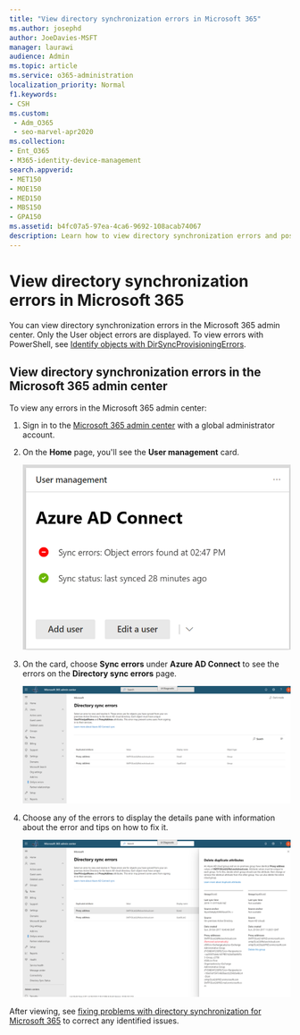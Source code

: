 ```yaml
---
title: "View directory synchronization errors in Microsoft 365"
ms.author: josephd
author: JoeDavies-MSFT
manager: laurawi
audience: Admin
ms.topic: article
ms.service: o365-administration
localization_priority: Normal
f1.keywords:
- CSH
ms.custom: 
 - Adm_O365
 - seo-marvel-apr2020
ms.collection:
- Ent_O365
- M365-identity-device-management
search.appverid:
- MET150
- MOE150
- MED150
- MBS150
- GPA150
ms.assetid: b4fc07a5-97ea-4ca6-9692-108acab74067
description: Learn how to view directory synchronization errors and possible fixes in Microsoft 365 admin center.
---
```


# View directory synchronization errors in Microsoft 365

You can view directory synchronization errors in the Microsoft 365 admin center. Only the User object errors are displayed. To view errors with PowerShell, see [Identify objects with DirSyncProvisioningErrors](/azure/active-directory/hybrid/how-to-connect-syncservice-duplicate-attribute-resiliency).

## View directory synchronization errors in the Microsoft 365 admin center

To view any errors in the Microsoft 365 admin center:
  
1. Sign in to the [Microsoft 365 admin center](https://admin.microsoft.com) with a global administrator account. 
    
2. On the **Home** page, you'll see the **User management** card. 
    
    ![The User management card in the Microsoft 365 admin center](../media/060006e9-de61-49d5-8979-e77cda198e71.png)
  
3. On the card, choose **Sync errors** under **Azure AD Connect** to see the errors on the **Directory sync errors** page.   
    
    ![An example of the Directory sync errors page](../media/882094a3-80d3-4aae-b90b-78b27047974c.png)

4. Choose any of the errors to display the details pane with information about the error and tips on how to fix it.

   ![Example of the details of a directory sync error](../media/a6e302d4-6be7-4e3a-b4b5-81c5a2c02952.png)
  
After viewing, see [fixing problems with directory synchronization for Microsoft 365](fix-problems-with-directory-synchronization.md) to correct any identified issues.